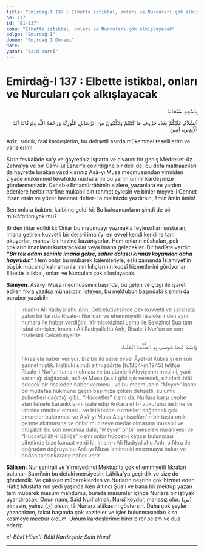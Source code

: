 ```yaml
---
title: "Emirdağ-I 137 : Elbette istikbal, onları ve Nurcuları çok alkışlayacak"
no: 137
id: "E1-137"
konu: "Elbette istikbal, onları ve Nurcuları çok alkışlayacak"
bolge: "Emirdağ-I"
donem: "Emirdağ 1 Dönemi"
date: 
yazar: "Said Nursî"
---
```


# Emirdağ-I 137 : Elbette istikbal, onları ve Nurcuları çok alkışlayacak

<p class="arabic" dir="rtl" title="Meal: “Her türlü noksan sıfatlardan yüce olan Allah’ın adıyla.”">بِاسْمِهِ سُبْحَانَهُ</p>

<p class="arabic" dir="rtl" title="Meal: “Risale-i Nur'dan yazdığınız ve yazmakta olduğunuz harfler adedince Allah'ın selamı, rahmeti ve bereketleri ebedlerin ebedi olarak sizin üzerinize olsun, âmin.”">اَلسَّلاَمُ عَلَيْكُمْ بِعَدَدِ حُرُوفِ مَا كَتَبْتُمْ وَتَكْتُبُونَ مِنَ الرَّسَائِلِ النُّورِيَّةِ وَرَحْمَةُ اللّٰهِ وَبَرَكَاتُهُ اَبَدَ الْآبِدِينَ، آمِينَ</p>

Aziz, sıddık, faal kardeşlerim, bu dehşetli asırda mükemmel tesellilerim ve vârislerim!

Sizin fevkalâde sa'y ve gayretiniz Isparta ve civarını bir geniş Medreset-üz Zehra'ya ve bir Câmi-ül Ezher'e çevirdiğine bir delil de, bu defa matbaacıları da hayrette bırakan yazdıklarınız Asâ-yı Musa mecmuasından yirmiden ziyade mükemmel tevafuklu nüshalarını bu yarım ümmî kardeşinize göndermenizdir. Cenab-ı Erhamürrâhimîn sizlere, yazanlara ve yardım edenlere herbir harfine mukabil bin rahmet eylesin ve binler meyve-i Cennet ihsan etsin ve yüzer hasenat defter-i a'malinizde yazdırsın, âmin âmin âmin!

Ben onlara baktım, kalbime geldi ki: Bu kahramanların şimdi de bir mükâfatları yok mu?

Birden ihtar edildi ki: Onlar bu mecmuayı yazmakla feylesofları susturan, imana getiren kuvvetli bir ders-i imanîyi en evvel kendi kendine tam okuyorlar, manevi bir hazine kazanıyorlar. Hem onların nüshaları, pek çokların imanlarını kurtaracaklar veya imana gelecekler. Bir hadîste vardır: ***“Bir tek adam seninle imana gelse, sahra dolusu kırmızı koyundan daha hayırlıdır.”*** Hem onlar bu mübarek kalemleriyle, eski zamanda İslamiyet'in büyük mücahid kahramanlarının kılıçlarının kudsî hizmetlerini görüyorlar. Elbette istikbal, onları ve Nurcuları çok alkışlayacak.

**Sâniyen**: Asâ-yı Musa mecmuasının başında, bu gelen ve çizgi ile işaret edilen fıkra yazılsa münasiptir. İsteyen, bu mektubun başındaki kısmını da beraber yazabilir.

> İmam-ı Ali Radıyallahu Anh, Celcelutiyesinde pek kuvvetli ve sarahata yakın bir tarzda Risale-i Nur'dan ve ehemmiyetli risalelerinden aynı numara ile haber verdiğini, Yirmisekizinci Lema ile Sekizinci Şua tam isbat etmişler. İmam-ı Ali Radıyallahü Anh, Risale-i Nur'un en son risalesini Celcelutiye'de
> 
> <p class="arabic" dir="rtl" title="Meal: “Asâ-yı Mûsa ismi ki, manevi karanlıklar onunla dağılır”">وَاسْمُ عَصَا مُوسٰى بِهِ الظُّلْمَةُ انْجَلَتْ</p>
> 
> fıkrasıyla haber veriyor. Biz bir iki sene evvel Âyet-ül Kübra'yı en son zannetmiştik. Halbuki şimdi altmışdörtte [h.1364-m.1945] telifçe Risale-i Nur'un tamam olması ve bu cümle-i Aleviyenin mealini, yani karanlığı dağıtacak, asâ-yı Musa (a.s.) gibi ışık verecek, sihirleri ibtâl edecek bir risaleden haber vermesi.. ve bu mecmuanın “Meyve” kısmı bir müdafaa hükmüne geçip başımıza çöken dehşetli, zulümlü zulmetleri dağıttığı gibi.. “Hüccetler” kısmı da, Nurlara karşı cephe alan felsefe karanlıklarını izale edip Ankara ehl-i vukufunu teslime ve tahsine mecbur etmesi.. ve istikbalde zulmetleri dağıtacak çok emareler bulunması ve Asâ-yı Musa Aleyhisselâm'ın bir taşta oniki çeşme akıtmasına ve onbir mucizeye medar olmasına mukabil ve müşabih bu son mecmua dahi, “Meyve” onbir mesele-i nuraniyesi ve “Hüccetüllâh-il Bâliğa” kısmı onbir hüccet-i kàtıası bulunması cihetinde bize kanaat verdi ki: İmam-ı Ali Radıyallahu Anh, o fıkra ile doğrudan doğruya bu Asâ-yı Musa ismindeki mecmuaya bakar ve ondan tahsinkârane haber verir.

**Sâlisen**: Nur santrali ve Yirmiyedinci Mektup'ta çok ehemmiyetli fıkraları bulunan Sabri'nin bu defaki mersiyesini Lâhika'ya geçirdik ve size de gönderdik. Ve çalışkan mübareklerden ve Nurların neşrine çok hizmet eden Hâfız Mustafa'nın yedi yaşında iken Altıncı Şua'ı ve bana bir mektup yazan tam mübarek masum mahdumu, burada masumlar içinde Nurlara bir iştiyak uyandıracak. Onun namı, Said Nurî olmalı. Nursî köydür, manasız olur. (<span class="arabic" dir="rtl" title="">س</span>) olmasın, yalnız (<span class="arabic" dir="rtl" title="">ى</span>) olsun; tâ Nurlara alâkasını göstersin. Daha çok şeyler yazacaktım, fakat başımda çok vazifeler ve işler bulunmasından kısa kesmeye mecbur oldum. Umum kardeşlerime birer birer selam ve dua ederiz.

*el-Bâkî Hüve’l-Bâkî*
*Kardeşiniz*
*Said Nursî*

***
